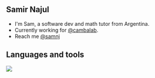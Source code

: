 ## Samir Najul
- I'm Sam, a software dev and math tutor from Argentina.
- Currently working for [@cambalab](https://github.com/Cambalab).
- Reach me [@samnj](https://www.samnj.me/)

## Languages and tools
[![](https://skillicons.dev/icons?i=js,ts,astro,react,nextjs,jest,tailwind,nodejs,mysql,mongodb,py)](https://skillicons.dev)
